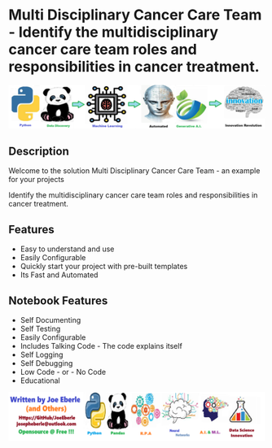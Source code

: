 
# Multi Disciplinary Cancer Care Team - Identify the multidisciplinary cancer care team roles and responsibilities in cancer treatment.

![Code Logo](code.png)
## Description

Welcome to the solution Multi Disciplinary Cancer Care Team - an example for your projects

Identify the multidisciplinary cancer care team roles and responsibilities in cancer treatment.
    
## Features
- Easy to understand and use  
- Easily Configurable 
- Quickly start your project with pre-built templates
- Its Fast and Automated
    
## Notebook Features
- Self Documenting 
- Self Testing 
- Easily Configurable
- Includes Talking Code - The code explains itself
- Self Logging 
- Self Debugging 
- Low Code - or - No Code
- Educational 
    
![Code Logo](developer.png)
    
